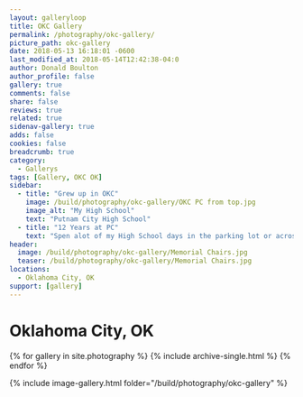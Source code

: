 ```yaml
---
layout: galleryloop
title: OKC Gallery
permalink: /photography/okc-gallery/
picture_path: okc-gallery
date: 2018-05-13 16:18:01 -0600
last_modified_at: 2018-05-14T12:42:38-04:0
author: Donald Boulton
author_profile: false
gallery: true
comments: false
share: false
reviews: true
related: true
sidenav-gallery: true
adds: false
cookies: false
breadcrumb: true
category:
  - Gallerys
tags: [Gallery, OKC OK]
sidebar:
  - title: "Grew up in OKC"
    image: /build/photography/okc-gallery/OKC PC from top.jpg
    image_alt: "My High School"
    text: "Putnam City High School"
  - title: "12 Years at PC"
    text: "Spen alot of my High School days in the parking lot or across the street riding my dirt bikes in the Sand Pits - Dolise Park."
header:
  image: /build/photography/okc-gallery/Memorial Chairs.jpg
  teaser: /build/photography/okc-gallery/Memorial Chairs.jpg
locations:
  - Oklahoma City, OK
support: [gallery]
---
```

# Oklahoma City, OK

{% for gallery in site.photography %}
  {% include archive-single.html %}
{% endfor %}

{% include image-gallery.html folder="/build/photography/okc-gallery" %}

